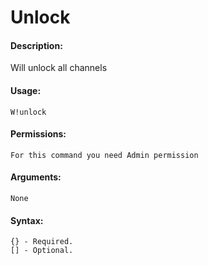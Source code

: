 # Unlock

#### Description:

Will unlock all channels 

#### Usage:

```text
W!unlock
```

#### Permissions:

```text
For this command you need Admin permission
```

#### Arguments:

```text
None
```

#### Syntax:

```text
{} - Required.
[] - Optional.
```

